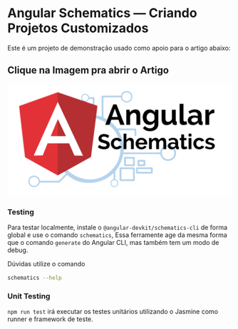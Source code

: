 # Angular Schematics — Criando Projetos Customizados

Este é um projeto de demonstração usado como apoio para o artigo abaixo:

## Clique na Imagem pra abrir o Artigo

[![Preview](.github/preview.png)](https://gleisonsubzerokz.medium.com/angular-schematics-criando-projetos-customizados-edf89fd434dd)

### Testing

Para testar localmente, instale o `@angular-devkit/schematics-cli` de forma global e use o comando `schematics`, Essa ferramente age da mesma forma que o comando `generate` do Angular CLI, mas também tem um modo de debug.

Dúvidas utilize o comando

```bash
schematics --help
```

### Unit Testing

`npm run test` irá executar os testes unitários utilizando o Jasmine como runner e framework de teste.
